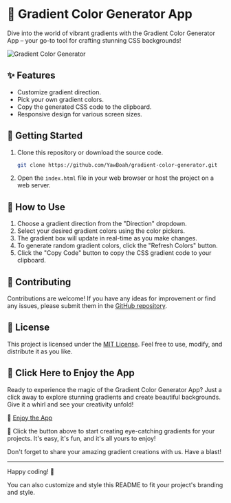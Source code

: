 # 🎨 Gradient Color Generator App

Dive into the world of vibrant gradients with the Gradient Color Generator App – your go-to tool for crafting stunning CSS backgrounds!

![Gradient Color Generator](https://github.com/YawBoah/Gradient-Color-Generator/assets/126890146/1506b5c4-e7e6-47a4-802b-4497f0999b4d)

## ✨ Features
- Customize gradient direction.
- Pick your own gradient colors.
- Copy the generated CSS code to the clipboard.
- Responsive design for various screen sizes.

## 🚀 Getting Started
1. Clone this repository or download the source code.
   
   ```bash
   git clone https://github.com/YawBoah/gradient-color-generator.git
   ```

2. Open the `index.html` file in your web browser or host the project on a web server.

## 🎨 How to Use
1. Choose a gradient direction from the "Direction" dropdown.
2. Select your desired gradient colors using the color pickers.
3. The gradient box will update in real-time as you make changes.
4. To generate random gradient colors, click the "Refresh Colors" button.
5. Click the "Copy Code" button to copy the CSS gradient code to your clipboard.

## 🤝 Contributing
Contributions are welcome! If you have any ideas for improvement or find any issues, please submit them in the [GitHub repository](https://github.com/YawBoah/Gradient-Color-Generator).

## 📜 License
This project is licensed under the [MIT License](LICENSE). Feel free to use, modify, and distribute it as you like.

## 🌈 Click Here to Enjoy the App
Ready to experience the magic of the Gradient Color Generator App? Just a click away to explore stunning gradients and create beautiful backgrounds. Give it a whirl and see your creativity unfold!

🚀 [Enjoy the App](https://yawboah.github.io/Gradient-Color-Generator/)

🌈 Click the button above to start creating eye-catching gradients for your projects. It's easy, it's fun, and it's all yours to enjoy!

Don't forget to share your amazing gradient creations with us. Have a blast!

---

Happy coding! 🌈

You can also customize and style this README to fit your project's branding and style.
